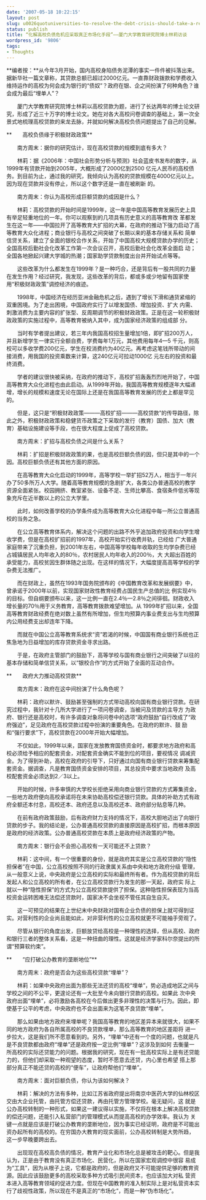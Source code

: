 ```yaml
---
date: '2007-05-18 10:22:15'
layout: post
slug: u0026quotuniversities-to-resolve-the-debt-crisis-should-take-a-real-market-based-instrumentsu0026quot-institute-of-xiamen-university-dr-lin-li-interview
status: publish
title: “化解高校负债危机应采取真正市场化手段”——厦门大学教育研究院博士林莉访谈
wordpress_id: '9806'
tags:
- Thoughts
---
```


**编者按：**从今年3月开始，国内高校身陷债务泥潭的事实一件件被抖落出来。据新华社一篇文章称，其贷款总额已超过2000亿元。一直靠财政拨款和学费收入维持运作的高校为何会成为银行的“债奴”？政府在银、企之间扮演了何种角色？谁会成为最后“埋单人”？


　　厦门大学教育研究院博士林莉以高校贷款为题，进行了长达两年的博士论文研究，形成了近三十万字的博士论文。她在对各大高校问卷调查的基础上，第一次全景式地梳理高校贷款的来龙去脉，并就如何解决高校负债问题提出了自己的见解。


**　　高校负债缘于积极财政政策**


　　南方周末：据你的研究估计，现在高校贷款的规模到底有多大？


　　林莉：据《2006年：中国社会形势分析与预测》社会蓝皮书发布的数字，从1999年有贷款开始到2005年，大概形成了2000亿到2500
亿元人民币的高校债务。到目前为止，通过我的研究，我倾向认为高校的贷款规模在4000亿元以上。因为现在贷款并没有停止，所以这个数字还是一直在被刷新
的。


　　南方周末：你认为高校形成巨额贷款的成因是什么？


　　林莉：高校贷款的开始时间是1999年，这一年是中国高等教育发展历史上具有举足轻重地位的一年。你可以观察到的几项具有历史意义的高等教育改
革都发生在这一年——中国拉开了高等教育大扩招的大幕，在政府的推动下强力启动了高等教育大众化进程；商业银行与高校之间突破了长期以来的基本存储关系和
简单信贷关系，建立了全面的银校合作关系，开始了中国高校大规模贷款办学的历史；全国高校后勤社会化改革工作第一次会议召开，高校后勤社会化改革全面启
动；全国各地掀起兴建大学城的热潮；国家助学贷款制度出台并开始试点等等。


　　这些改革为什么都发生在1999年？是一种巧合，还是背后有一股共同的力量在发生作用？经过研究，我发现，这些改革的背后，都或多或少地留有国家使用“积极财政政策”调控经济的痕迹。


　　1998年，中国经济在经历亚洲金融危机之后，遇到了增长下滑和通货紧缩的双重困境。为了走出困境，中国政府实行了以增发国债、增加投资、扩大
内需、刺激消费为主要内容的扩张型、反周期调节的积极财政政策。正是在这一轮积极财政政策的实施过程中，高等教育被纳入其中，成为国家经济政策的组成部
分。


　　当时有学者提出建议，若三年内我国高校招生量增加1倍，即扩招200万人，并且新增学生一律实行全额自费，学费每年1万元，其他费用每年4—5
千元，则高校可以多收学费200亿元，学生在校消费约为40亿元。再考虑这笔钱所带动的间接消费，用我国的投资乘数来计算，这240亿元可拉动1000亿
元左右的投资和最终消费。


　　学者的建议很快被采纳，在政府的推动下，高校扩招轰轰烈烈地开始了，中国高等教育大众化进程也由此启动。从1999年开始，我国高等教育规模逐年大幅递增，增长的规模和速度无论在国际上还是在我国高等教育发展的历史上都是罕见的。


　　但是，这只是“积极财政政策———高校扩招———高校贷款”的传导路径，除此之外，积极财政政策和稳健货币政策之下采取的发行（教育）国债、加大（教育）基础设施建设等手段，也在很大程度上促成了高校贷款。


　　南方周末：扩招与高校负债之间是什么关系？


　　林莉：扩招是积极财政政策的果，也是高校巨额负债的因，但只是其中的一个因。高校巨额负债还有其他方面的原因。


　　在高等教育大众化启动的1999年，高等学校一举扩招52万人，相当于一年兴办了50多所万人大学。随着高等教育规模的急剧扩大，各类公办普通高校的教学资源全面紧张。校园拥挤、教室紧张、设备不足、生师比攀高、食宿条件低劣等现象充斥在近半数以上的公立大学里。


　　此时，如何改善学校的办学条件成为高等教育大众化进程中每一所公立普通高校的当务之急。


　　在公立高等教育体系内，解决这个问题的出路不外乎追加政府投资和向学生增收学费，但是在高校扩招前的1997年，高校开始实行收费并轨，已经给
广大普通家庭带来了沉重负担，到2001年左右，中国高等学校每年收取的生均学杂费已经占城镇居民人均年收入的80％，农村居民人均年收入的200％，大
大超出百姓的承受能力，高校贫因生群体随之出现。在这样的情况下，大幅度提高高等学校的学杂费无法推广。


　　而在财政上，虽然在1993年国务院颁布的《中国教育改革和发展纲要》中，曾承诺于2000年以前，实现国家财政性教育经费占国民生产总值的比
例实现4％的目标。但自纲要颁布以来，这一比例一直在2.4％—2.8％之间徘徊。财政收入增长量的70％用于义务教育，高等教育拨款难望增加。从
1999年扩招以来，全国高等教育财政经费在绝对数上虽然有所增加，但生均预算内事业费支出与生均预算内公用经费支出却连年下降。


　　而就在中国公立高等教育系统求“资”若渴的时候，中国国有商业银行系统也正焦急地为日益增加的库存贷款资金寻求出路。


　　于是，在政府主管部门的鼓励下，高等学校与国有商业银行之间突破了以往的基本存储和简单信贷关系，以“银校合作”的方式开始了全面的互动合作。


**　　政府大力推动高校贷款**


　　南方周末：政府在这中间扮演了什么角色呢？


　　林莉：政府以默许、鼓励甚至强制的方式带动高校向国有商业银行贷款。在研究过程中，我针对十几所大学进行了一项问卷调查，当被问及贷款的主导方
为政府、银行还是高校时，有许多调查对象将问卷中的选项“政府鼓励”自行改成了“政府强迫”，足见政府在高校贷款过程中扮演的重要角色。在政府的默许、鼓
励和“强行要求”下，高校贷款在2000年开始大幅增加。


　　不仅如此，1999年以来，国家在发放教育国债资金时，都要求地方政府和高校必须给予相应的配套资金，对配套资金确实不能到位的项目，要视情况
调减资金。为了得到补助，高校在政府的引导下，只好通过向国有商业银行贷款来筹集配套资金。据调查，凡是教育国债资金安排的项目，其总投资中要求当地政府
及高校配套资金必须达到2／3以上。


　　开始的时候，许多审慎的大学校长拒绝采用向商业银行贷款的方式筹集资金，一些地方政府便向高校承诺将在未来协助高校偿还银行贷款。具体的补助方式有政府全额还本付息，高校还本、政府还息以及高校还本、政府部分贴息等几种。


　　在前有政府政策鼓励，后有政府财力支持的情况下，高校大胆地迈出了向银行贷款的步子。我的结论是，公办普通高校贷款的直接原因是高校扩招，而根本原因是政府的经济政策。公办普通高校贷款在本质上是政府经济政策的产物。


　　南方周末：银行会不会担心高校有一天可能还不上贷款？


　　林莉：这中间，有一个很重要的身份，就是政府其实是公立高校贷款的“隐性担保者”在中国，公立高校按照不同的行政隶属关系由中央和地方政府分级
管理，从一般意义上说，中央政府是公立高校的实际和最终所有者。作为高校贷款的背后发起人和公立高校的所有者，在公立高校贷款行为发生的那一天起，政府实
际上就以一种“隐性担保”的方式为公立高校贷款提供了担保。这种隐性担保表现为当高校资金运转困难无法偿还贷款时，国家决不会坐视不管任其自生自灭。


　　这一可预见的结果在上世纪末中央财政对国有企业负债的担保上就可得到证实。对营利性的企业尚且能如此，对非营利性的公立高校就更不可能袖手旁观了。


　　尽管从银行的角度出发，巨额放贷给高校是一种理性的选择，但从高校、政府和银行三者的整体关系看，这是一种扭曲的理性。这就是经济学家科尔奈提出的所谓“预算软约束”。


**　　“应打破公办教育的垄断地位”**


　　南方周末：政府是否会为这些高校贷款“埋单”？


　　林莉：如果中央政府出面为那些无法还贷的高校“埋单”，势必造成地区之间与学校之间的不公平，更遑论还有一大批至今未向银行贷款的高校。如果此
次中央政府出面“埋单”，必将激励各高校在今后做出更多非理性的决策与行为。因此，即使基于公平的考虑，中央政府也不会出面来为这笔不良贷款“埋单”。


　　那么如果由地方政府来埋单呢？我国高等教育的地区差异本来就很大，如果不同的地方政府为各自所属高校的不良贷款埋单，那么高等教育的地区差距将
进一步拉大，这是我们所不愿意看到的。另外，“埋单”中还有一个度的问题，也就是凡是不良贷款都由政府“埋单”还是政府按一定比例“埋单”？这涉及到如何
去衡量一所高校的实际还贷能力的问题。根据我的研究，现在有一批高校实际上是有还贷能力的，但他们却采取一种观望的态度，暂时不愿意去还贷，内心里也希望
搭上那部分真正不能还贷的高校的“便车”，让政府帮他们“埋单”。


　　南方周末：面对巨额负债，你认为该如何解决？


　　林莉：解决的方法有多种，比如江苏省政府提出将南京中医药大学的仙林校区交由大企业托管，由托管方偿还贷款，再由托管方管理学校。毫无疑问，这
就是公办高校转制的一种形式，如果这一建议得以实施，不仅将在根本上解决高校贷款的偿还问题，还能引入私营部门的管理模式从而提高高校的办学效率。我认为
关键一点就是应该是打破公办教育的垄断地位，因为事实已经证明，政府是不可能出资办起所有的高校的。在穷国办大教育的现实面前，公办高校转制是大势所趋，
这一步早晚要跨出去。


　　出现现在高校高负债的情况，教育产业化和市场化总是被攻击的靶心。但是我认为，正是由于教育没有真正市场化、民营化，所以在国家宏观调控中很容
易成为“工具”，因为从根子上说，它都是政府的，但是政府又不可能提供足够的教育资源。因此应该鼓励更多的高校采取多种方式吸引民间资本，也应该加大对私
营资本进入高等教育领域的促进力度。但现在中国教育的准入制实际上是对私营资本实行了歧视性政策，所以现在不是真正的“市场化”，而是一种“伪市场化”。  


